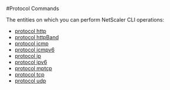 #Protocol Commands

The entities on which you can perform NetScaler CLI operations:
<ul><li><a href="../../protocol/protocol-http/protocol-http">protocol http</a></li><li><a href="../../protocol/protocol-httpband/protocol-httpband">protocol httpBand</a></li><li><a href="../../protocol/protocol-icmp/protocol-icmp">protocol icmp</a></li><li><a href="../../protocol/protocol-icmpv6/protocol-icmpv6">protocol icmpv6</a></li><li><a href="../../protocol/protocol-ip/protocol-ip">protocol ip</a></li><li><a href="../../protocol/protocol-ipv6/protocol-ipv6">protocol ipv6</a></li><li><a href="../../protocol/protocol-mptcp/protocol-mptcp">protocol mptcp</a></li><li><a href="../../protocol/protocol-tcp/protocol-tcp">protocol tcp</a></li><li><a href="../../protocol/protocol-udp/protocol-udp">protocol udp</a></li></ul>



